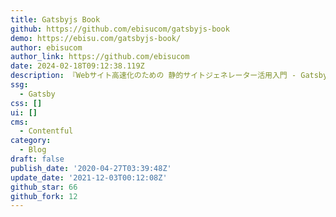 ```yaml
---
title: Gatsbyjs Book
github: https://github.com/ebisucom/gatsbyjs-book
demo: https://ebisu.com/gatsbyjs-book/
author: ebisucom
author_link: https://github.com/ebisucom
date: 2024-02-18T09:12:38.119Z
description: 『Webサイト高速化のための 静的サイトジェネレーター活用入門 - GatsbyJSで実現する高速＆実用的なサイト構築』のダウンロードデータです。
ssg:
  - Gatsby
css: []
ui: []
cms:
  - Contentful
category:
  - Blog
draft: false
publish_date: '2020-04-27T03:39:48Z'
update_date: '2021-12-03T00:12:08Z'
github_star: 66
github_fork: 12
---
```

